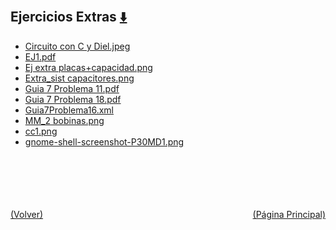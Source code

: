 
<html>
<body>
<h2>Ejercicios Extras <a href="https://downgit.github.io/#/home?url=https://github.com/Apuntes-FIUBA/Apuntes-Electronica/tree/main/82 - Física/8202 - Fisica II/Guias de Problemas/Ejercicios Extras" style="font-size:20px">  ⬇️ </a></h2>
<ul>
    <li><a href="Circuito con C y Diel.jpeg">Circuito con C y Diel.jpeg</a></li>
    <li><a href="EJ1.pdf">EJ1.pdf</a></li>
    <li><a href="Ej extra placas+capacidad.png">Ej extra placas+capacidad.png</a></li>
    <li><a href="Extra_sist capacitores.png">Extra_sist capacitores.png</a></li>
    <li><a href="Guia 7 Problema 11.pdf">Guia 7 Problema 11.pdf</a></li>
    <li><a href="Guia 7 Problema 18.pdf">Guia 7 Problema 18.pdf</a></li>
    <li><a href="Guia7Problema16.xml">Guia7Problema16.xml</a></li>
    <li><a href="MM_2 bobinas.png">MM_2 bobinas.png</a></li>
    <li><a href="cc1.png">cc1.png</a></li>
    <li><a href="gnome-shell-screenshot-P30MD1.png">gnome-shell-screenshot-P30MD1.png</a></li>
</ul>
</body>
</html>

















<br><br><br><br><br><a href="../" style="float: left">(Volver)</a> <a href="https://apuntes-fiuba.github.io/Apuntes-Electronica" style="float: right">(Página Principal)</a>
